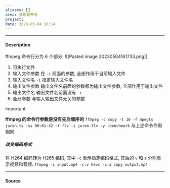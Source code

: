 ```yaml
---
aliases: []
area: 音视频开发
project: 
date: 2023-05-04 16:14
---
```

---
#### Description
ffmpeg 命令行分为 6 个部分: 
![[Pasted image 20230504161733.png]]

1. 可执行文件
2. 输入文件参数
    在 `-i` 前面的参数, 全部作用于当前输入文件
3. 输入文件名
    `-i` 指定输入文件名
4. 输出文件参数
    输出文件名前面的参数都为输出文件参数, 全部作用于输出文件
5. 输出文件名
    输出文件名前面没有 `-i`
6. 全局参数
    与输入输出文件无关的参数

> [!important] 
> **ffmpeg 的命令行参数是没有先后顺序的**
> `ffmpeg -c copy -t 10 -f mpegts juren.ts -ss 00:01:32 -f flv -i juren.flv -y -benchmark` 与上述命令作用相同

##### 改变编码格式
将 H264 编码转为 H265 编码, 其中 `-c` 表示指定编码格式, 其后的 `v` 和 `a` 分别表示视频和音频.
`ffmpeg -i input.mp4 -c:v hevc -c:a copy output.mp4`

---
#### Source
